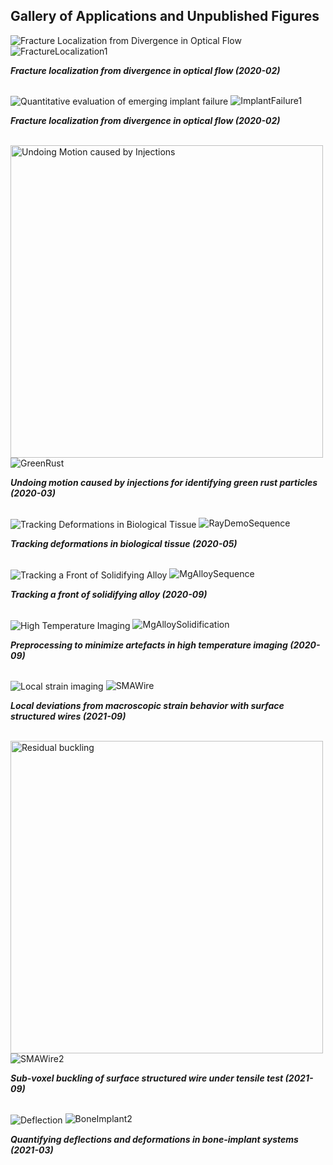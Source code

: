 ## Gallery of Applications and Unpublished Figures

<picture>
  <img src="Figures/FractureLocalization2.png" title="Fracture Localization from Divergence in Optical Flow" align="center">
  <img alt="FractureLocalization1">
</picture>
<br>

***Fracture localization from divergence in optical flow (2020-02)***
<br>
<br>

<picture>
  <img src="Figures/ImplantFailure.png" title="Quantitative evaluation of emerging implant failure" align="center">
  <img alt="ImplantFailure1">
</picture>
<br>

***Fracture localization from divergence in optical flow (2020-02)***
<br>
<br>

<picture>
  <img src="Figures/GreenRust Identification.png" width=500 title="Undoing Motion caused by Injections" align="center">
  <img alt="GreenRust">
</picture>
<br>

***Undoing motion caused by injections for identifying green rust particles (2020-03)***
<br>
<br>

<picture>
  <img src="Figures/ray_timesequence.gif" title="Tracking Deformations in Biological Tissue" align="center">
  <img alt="RayDemoSequence">
</picture>
<br>

***Tracking deformations in biological tissue (2020-05)***
<br>
<br>

<picture>
  <img src="Figures/02-Demo_MgAlloyTracking.gif" title="Tracking a Front of Solidifying Alloy" align="center">
  <img alt="MgAlloySequence">
</picture>
<br>

***Tracking a front of solidifying alloy (2020-09)***
<br>
<br>

<picture>
  <img src="Figures/00-ImagePreprocessing.png" title="High Temperature Imaging" align="center">
  <img alt="MgAlloySolidification">
</picture>
<br>

***Preprocessing to minimize artefacts in high temperature imaging (2020-09)***
<br>
<br>

<picture>
  <img src="Figures/SMAWire.png" title="Local strain imaging" align="center">
  <img alt="SMAWire">
</picture>
<br>

***Local deviations from macroscopic strain behavior with surface structured wires (2021-09)***
<br>
<br>

<picture>
  <img src="Figures/NewBuckling.gif" width=500 title="Residual buckling" align="center">
  <img alt="SMAWire2">
</picture>
<br>

***Sub-voxel buckling of surface structured wire under tensile test (2021-09)***
<br>
<br>

<picture>
  <img src="Figures/Florian_V2.png" title="Deflection" align="center">
  <img alt="BoneImplant2">
</picture>
<br>

***Quantifying deflections and deformations in bone-implant systems (2021-03)***
<br>

